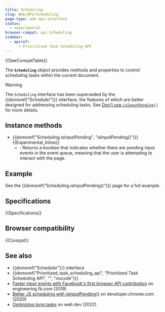 ```yaml
---
title: Scheduling
slug: Web/API/Scheduling
page-type: web-api-interface
status:
  - experimental
browser-compat: api.Scheduling
sidebar:
  - apiref:
      - Prioritized Task Scheduling API
---
```


{{SeeCompatTable}}

The **`Scheduling`** object provides methods and properties to control scheduling tasks within the current document.

> [!WARNING]
> The `Scheduling` interface has been superseded by the {{domxref("Scheduler")}} interface, the features of which are better designed for addressing scheduling tasks. See [Don't use `isInputPending()`](https://web.dev/articles/optimize-long-tasks#isinputpending) for more details.

## Instance methods

- {{domxref("Scheduling.isInputPending", "isInputPending()")}} {{Experimental_Inline}}
  - : Returns a boolean that indicates whether there are pending input events in the event queue, meaning that the user is attempting to interact with the page.

## Example

See the {{domxref("Scheduling.isInputPending()")}} page for a full example.

## Specifications

{{Specifications}}

## Browser compatibility

{{Compat}}

## See also

- {{domxref("Scheduler")}} interface
- {{domxref("Prioritized_task_scheduling_api", "Prioritized Task Scheduling API", "", "nocode")}}
- [Faster input events with Facebook's first browser API contribution](https://engineering.fb.com/2019/04/22/developer-tools/isinputpending-api/) on engineering.fb.com (2019)
- [Better JS scheduling with isInputPending()](https://developer.chrome.com/docs/capabilities/web-apis/isinputpending) on developer.chrome.com (2020)
- [Optimizing long tasks](https://web.dev/articles/optimize-long-tasks) on web.dev (2022)
